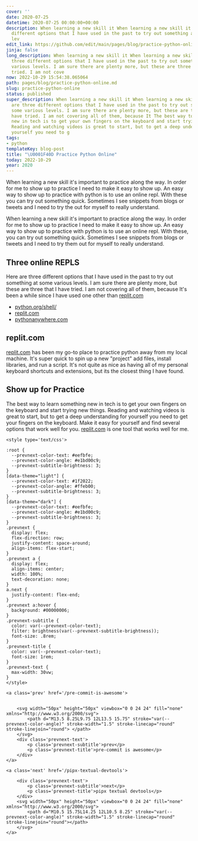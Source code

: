 ```yaml
---
cover: ''
date: 2020-07-25
datetime: 2020-07-25 00:00:00+00:00
description: When learning a new skill it When learning a new skill it Here are three
  different options that I have used in the past to try out something at some various
  lev
edit_link: https://github.com/edit/main/pages/blog/practice-python-online.md
jinja: false
long_description: When learning a new skill it When learning a new skill it Here are
  three different options that I have used in the past to try out something at some
  various levels. I am sure there are plenty more, but these are three that I have
  tried. I am not cove
now: 2022-10-29 15:54:38.065064
path: pages/blog/practice-python-online.md
slug: practice-python-online
status: published
super_description: When learning a new skill it When learning a new skill it Here
  are three different options that I have used in the past to try out something at
  some various levels. I am sure there are plenty more, but these are three that I
  have tried. I am not covering all of them, because It The best way to learn something
  new in tech is to get your own fingers on the keyboard and start trying new things.
  Reading and watching videos is great to start, but to get a deep understanding for
  yourself you need to g
tags:
- python
templateKey: blog-post
title: "\U0001F40D Practice Python Online"
today: 2022-10-29
year: 2020
---
```


When learning a new skill it's important to practice along the way. In order
for me to show up to practice I need to make it easy to show up. An easy way to
show up to practice with python is to use an online repl.  With these you can
try out something quick. Sometimes I see snippets from blogs or tweets and I
need to try the out for myself to really understand.


When learning a new skill it's important to practice along the way. In order for me to show up to practice I need to make it easy to show up. An easy way to show up to practice with python is to use an online repl. With these, you can try out something quick. Sometimes I see snippets from blogs or tweets and I need to try them out for myself to really understand.

## Three online REPLS

Here are three different options that I have used in the past to try out something at some various levels. I am sure there are plenty more, but these are three that I have tried. I am not covering all of them, because It's been a while since I have used one other than [replit.com](https://replit.com)

- [python.org/shell/](https://python.org/shell/)
- [replit.com](https://replit.com)
- [pythonanywhere.com](https://pythonanywhere.com)

## replit.com

[replit.com](https://replit.com) has been my go-to place to practice python away from my local machine. It's super quick to spin up a new "project" add files, install libraries, and run a script. It's not quite as nice as having all of my personal keyboard shortcuts and extensions, but its the closest thing I have found.

## Show up for Practice

The best way to learn something new in tech is to get your own fingers on the keyboard and start trying new things. Reading and watching videos is great to start, but to get a deep understanding for yourself you need to get your fingers on the keyboard. Make it easy for yourself and find several options that work well for you. [replit.com](https://replit.com) is one tool that works well for me.
<div class='prevnext'>

    <style type='text/css'>

    :root {
      --prevnext-color-text: #eefbfe;
      --prevnext-color-angle: #e1bd00c9;
      --prevnext-subtitle-brightness: 3;
    }
    [data-theme="light"] {
      --prevnext-color-text: #1f2022;
      --prevnext-color-angle: #ffeb00;
      --prevnext-subtitle-brightness: 3;
    }
    [data-theme="dark"] {
      --prevnext-color-text: #eefbfe;
      --prevnext-color-angle: #e1bd00c9;
      --prevnext-subtitle-brightness: 3;
    }
    .prevnext {
      display: flex;
      flex-direction: row;
      justify-content: space-around;
      align-items: flex-start;
    }
    .prevnext a {
      display: flex;
      align-items: center;
      width: 100%;
      text-decoration: none;
    }
    a.next {
      justify-content: flex-end;
    }
    .prevnext a:hover {
      background: #00000006;
    }
    .prevnext-subtitle {
      color: var(--prevnext-color-text);
      filter: brightness(var(--prevnext-subtitle-brightness));
      font-size: .8rem;
    }
    .prevnext-title {
      color: var(--prevnext-color-text);
      font-size: 1rem;
    }
    .prevnext-text {
      max-width: 30vw;
    }
    </style>
    
    <a class='prev' href='/pre-commit-is-awesome'>
    

        <svg width="50px" height="50px" viewbox="0 0 24 24" fill="none" xmlns="http://www.w3.org/2000/svg">
            <path d="M13.5 8.25L9.75 12L13.5 15.75" stroke="var(--prevnext-color-angle)" stroke-width="1.5" stroke-linecap="round" stroke-linejoin="round"> </path>
        </svg>
        <div class='prevnext-text'>
            <p class='prevnext-subtitle'>prev</p>
            <p class='prevnext-title'>pre-commit is awesome</p>
        </div>
    </a>
    
    <a class='next' href='/pipx-textual-devtools'>
    
        <div class='prevnext-text'>
            <p class='prevnext-subtitle'>next</p>
            <p class='prevnext-title'>pipx textual devtools</p>
        </div>
        <svg width="50px" height="50px" viewbox="0 0 24 24" fill="none" xmlns="http://www.w3.org/2000/svg">
            <path d="M10.5 15.75L14.25 12L10.5 8.25" stroke="var(--prevnext-color-angle)" stroke-width="1.5" stroke-linecap="round" stroke-linejoin="round"></path>
        </svg>
    </a>
  </div>